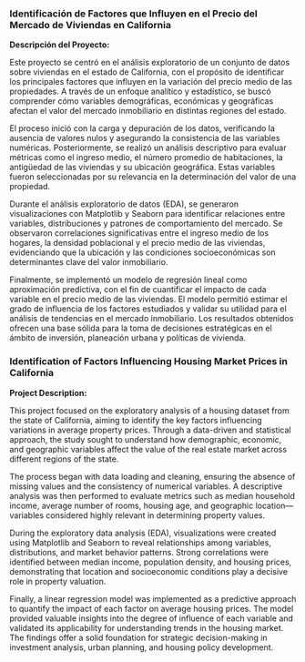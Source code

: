 ### Identificación de Factores que Influyen en el Precio del Mercado de Viviendas en California

**Descripción del Proyecto:**

Este proyecto se centró en el análisis exploratorio de un conjunto de datos sobre viviendas en el estado de California, con el propósito de identificar los principales factores que influyen en la variación del precio medio de las propiedades. A través de un enfoque analítico y estadístico, se buscó comprender cómo variables demográficas, económicas y geográficas afectan el valor del mercado inmobiliario en distintas regiones del estado.

El proceso inició con la carga y depuración de los datos, verificando la ausencia de valores nulos y asegurando la consistencia de las variables numéricas. Posteriormente, se realizó un análisis descriptivo para evaluar métricas como el ingreso medio, el número promedio de habitaciones, la antigüedad de las viviendas y su ubicación geográfica. Estas variables fueron seleccionadas por su relevancia en la determinación del valor de una propiedad.

Durante el análisis exploratorio de datos (EDA), se generaron visualizaciones con Matplotlib y Seaborn para identificar relaciones entre variables, distribuciones y patrones de comportamiento del mercado. Se observaron correlaciones significativas entre el ingreso medio de los hogares, la densidad poblacional y el precio medio de las viviendas, evidenciando que la ubicación y las condiciones socioeconómicas son determinantes clave del valor inmobiliario.

Finalmente, se implementó un modelo de regresión lineal como aproximación predictiva, con el fin de cuantificar el impacto de cada variable en el precio medio de las viviendas. El modelo permitió estimar el grado de influencia de los factores estudiados y validar su utilidad para el análisis de tendencias en el mercado inmobiliario. Los resultados obtenidos ofrecen una base sólida para la toma de decisiones estratégicas en el ámbito de inversión, planeación urbana y políticas de vivienda.

### Identification of Factors Influencing Housing Market Prices in California

**Project Description:**

This project focused on the exploratory analysis of a housing dataset from the state of California, aiming to identify the key factors influencing variations in average property prices. Through a data-driven and statistical approach, the study sought to understand how demographic, economic, and geographic variables affect the value of the real estate market across different regions of the state.

The process began with data loading and cleaning, ensuring the absence of missing values and the consistency of numerical variables. A descriptive analysis was then performed to evaluate metrics such as median household income, average number of rooms, housing age, and geographic location—variables considered highly relevant in determining property values.

During the exploratory data analysis (EDA), visualizations were created using Matplotlib and Seaborn to reveal relationships among variables, distributions, and market behavior patterns. Strong correlations were identified between median income, population density, and housing prices, demonstrating that location and socioeconomic conditions play a decisive role in property valuation.

Finally, a linear regression model was implemented as a predictive approach to quantify the impact of each factor on average housing prices. The model provided valuable insights into the degree of influence of each variable and validated its applicability for understanding trends in the housing market. The findings offer a solid foundation for strategic decision-making in investment analysis, urban planning, and housing policy development.
